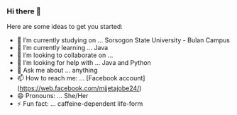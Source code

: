 ### Hi there 👋

<!--
**Marjorhi/Marjorhi** is a ✨ _special_ ✨ repository because its `README.md` (this file) appears on your GitHub profile.
-->
Here are some ideas to get you started:

- 🔭 I’m currently studying on ... Sorsogon State University - Bulan Campus
- 🌱 I’m currently learning ... Java
- 👯 I’m looking to collaborate on ... 
- 🤔 I’m looking for help with ... Java and Python
- 💬 Ask me about ... anything
- 📫 How to reach me: ... [Facebook account] (https://web.facebook.com/mjjetajobe24/)
- 😄 Pronouns: ... She/Her
- ⚡ Fun fact: ... caffeine-dependent life-form

